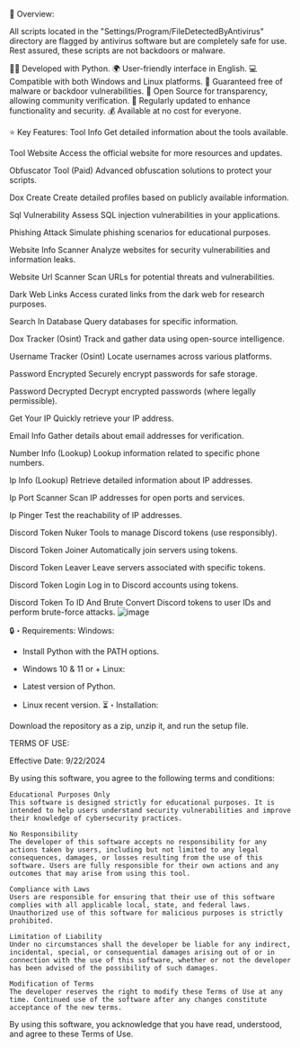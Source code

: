 📜 Overview:

All scripts located in the "Settings/Program/FileDetectedByAntivirus" directory are flagged by antivirus software but are completely safe for use. Rest assured, these scripts are not backdoors or malware.

👨‍💻 Developed with Python.
🌍 User-friendly interface in English.
💻 Compatible with both Windows and Linux platforms.
🔎 Guaranteed free of malware or backdoor vulnerabilities.
📂 Open Source for transparency, allowing community verification.
🔄 Regularly updated to enhance functionality and security.
💰 Available at no cost for everyone.

⭐ Key Features:
Tool Info
Get detailed information about the tools available.

Tool Website
Access the official website for more resources and updates.

Obfuscator Tool (Paid)
Advanced obfuscation solutions to protect your scripts.

Dox Create
Create detailed profiles based on publicly available information.

Sql Vulnerability
Assess SQL injection vulnerabilities in your applications.

Phishing Attack
Simulate phishing scenarios for educational purposes.

Website Info Scanner
Analyze websites for security vulnerabilities and information leaks.

Website Url Scanner
Scan URLs for potential threats and vulnerabilities.

Dark Web Links
Access curated links from the dark web for research purposes.

Search In Database
Query databases for specific information.

Dox Tracker (Osint)
Track and gather data using open-source intelligence.

Username Tracker (Osint)
Locate usernames across various platforms.

Password Encrypted
Securely encrypt passwords for safe storage.

Password Decrypted
Decrypt encrypted passwords (where legally permissible).

Get Your IP
Quickly retrieve your IP address.

Email Info
Gather details about email addresses for verification.

Number Info (Lookup)
Lookup information related to specific phone numbers.

Ip Info (Lookup)
Retrieve detailed information about IP addresses.

Ip Port Scanner
Scan IP addresses for open ports and services.

Ip Pinger
Test the reachability of IP addresses.

Discord Token Nuker
Tools to manage Discord tokens (use responsibly).

Discord Token Joiner
Automatically join servers using tokens.

Discord Token Leaver
Leave servers associated with specific tokens.

Discord Token Login
Log in to Discord accounts using tokens.

Discord Token To ID And Brute
Convert Discord tokens to user IDs and perform brute-force attacks.
![image](https://github.com/user-attachments/assets/2d1f7432-e6ce-4e21-b390-0ebd9b1ba59b)


🔒・Requirements:
Windows:

- Install Python with the PATH options.
- Windows 10 & 11 or +
Linux:

- Latest version of Python.
- Linux recent version.
⏳・Installation:

Download the repository as a zip, unzip it, and run the setup file.

TERMS OF USE:

Effective Date: 9/22/2024

By using this software, you agree to the following terms and conditions:

    Educational Purposes Only
    This software is designed strictly for educational purposes. It is intended to help users understand security vulnerabilities and improve their knowledge of cybersecurity practices.

    No Responsibility
    The developer of this software accepts no responsibility for any actions taken by users, including but not limited to any legal consequences, damages, or losses resulting from the use of this software. Users are fully responsible for their own actions and any outcomes that may arise from using this tool.

    Compliance with Laws
    Users are responsible for ensuring that their use of this software complies with all applicable local, state, and federal laws. Unauthorized use of this software for malicious purposes is strictly prohibited.

    Limitation of Liability
    Under no circumstances shall the developer be liable for any indirect, incidental, special, or consequential damages arising out of or in connection with the use of this software, whether or not the developer has been advised of the possibility of such damages.

    Modification of Terms
    The developer reserves the right to modify these Terms of Use at any time. Continued use of the software after any changes constitute acceptance of the new terms.

By using this software, you acknowledge that you have read, understood, and agree to these Terms of Use.
